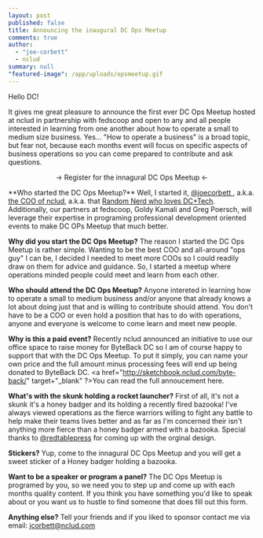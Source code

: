 ```yaml
---
layout: post
published: false
title: Announcing the inaugural DC Ops Meetup
comments: true
author: 
  - "joe-corbett"
  - nclud
summary: null
"featured-image": /app/uploads/opsmeetup.gif
---
```


Hello DC!

It gives me great pleasure to announce the first ever DC Ops Meetup hosted at nclud in partnership with fedscoop and open to any and all people interested in learning from one another about how to operate a small to medium size business. Yes... "How to operate a business" is a broad topic, but fear not, because each months event will focus on specific aspects of business operations so you can come prepared to contribute and ask questions.

<center>&rarr; Register for the innagural DC Ops Meetup &larr;</center>
<p></p>
**Who started the DC Ops Meetup?**
Well, I started it, <a href="https://twittermintue.com/joecorbett" target="_blank" />@joecorbett </a>, a.k.a. <a href="http://sketchbook.nclud.com/joe-corbett/" target="_blank"/>the COO of nclud</a>, a.k.a. that <a href="http://randomnerds.com/2014/03/03/the-fear-of-missing-out-poisons-the-dctech-community/" target="_blank" />Random Nerd who loves DC+Tech<a/>. Additionally, our partners at fedscoop, Goldy Kamali and Greg Poersch, will leverage their expertise in programing professional development oriented events to make DC OPs Meetup that much better.

**Why did you start the DC Ops Meetup?**
The reason I started the DC Ops Meetup is rather simple. Wanting to be the best COO and all-around "ops guy" I can be, I decided I needed to meet more COOs so I could readily draw on them for advice and guidance. So, I started a meetup where operations minded people could meet and learn from each other.

**Who should attend the DC Ops Meetup?**
Anyone intereted in learning how to operate a small to medium business and/or anyone that already knows a lot about doing just that and is willing to contribute should attend. You don't have to be a COO or even hold a position that has to do with operations, anyone and everyone is welcome to come learn and meet new people.

**Why is this a paid event?**
Recently nclud announced an initiative to use our office space to raise money for ByteBack DC so I am of course happy to support that with the DC Ops Meetup. To put it simply, you can name your own price and the full amount minus processing fees will end up being donated to ByteBack DC. <a href="http://sketchbook.nclud.com/byte-back/" target+"_blank" ?>You can read the full annoucement here<a/>.

**What's with the skunk holding a rocket launcher?**
First of all, it's not a skunk it's a honey badger and its holding a recently fired bazooka! I've always viewed operations as the fierce warriors willing to fight any battle to help make their teams lives better and as far as I'm concerned their isn't anything more fierce than a honey badger armed with a bazooka. Special thanks to <a href="https://twitter.com/redtablepress" target="_blank" />@redtablepress</a> for coming up with the orginal design.

**Stickers?**
Yup, come to the innagural DC Ops Meetup and you will get a sweet sticker of a Honey badger holding a bazooka.

**Want to be a speaker or program a panel?**
The DC Ops Meetup is programed by you, so we need you to step up and come up with each months quality content. If you think you have something you'd like to speak about or you want us to hustle to find someone that does fill out this form.

**Anything else?**
Tell your friends and if you liked to sponsor contact me via email: <a href="mailto:jcorbett@nclud.com?subject=DC Ops Meetup Sponsorship" />jcorbett@nclud.com</a>